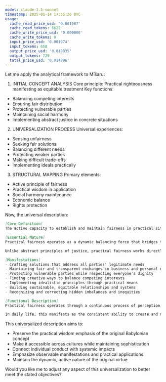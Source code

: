 ```yaml
---
model: claude-3.5-sonnet
timestamp: 2025-01-14 17:55:26 UTC
usage:
  cache_read_price_usd: '0.001987'
  cache_read_tokens: 6622
  cache_write_price_usd: '0.000000'
  cache_write_tokens: 0
  input_price_usd: '0.001974'
  input_tokens: 658
  output_price_usd: '0.010935'
  output_tokens: 729
  total_price_usd: '0.014896'
---
```


Let me apply the analytical framework to Mīšaru:

1. INITIAL CONCEPT ANALYSIS
Core principle: Practical righteousness manifesting as equitable treatment
Key functions:
- Balancing competing interests
- Ensuring fair distribution
- Protecting vulnerable parties
- Maintaining social harmony
- Implementing abstract justice in concrete situations

2. UNIVERSALIZATION PROCESS
Universal experiences:
- Sensing unfairness
- Seeking fair solutions
- Balancing different needs
- Protecting weaker parties
- Making difficult trade-offs
- Implementing ideals practically

3. STRUCTURAL MAPPING
Primary elements:
- Active principle of fairness
- Practical wisdom in application
- Social harmony maintenance
- Economic balance
- Rights protection

Now, the universal description:

```markdown
[Core Definition]
The active capacity to establish and maintain fairness in practical situations, combining clear recognition of what is right with the wisdom to implement it effectively. It manifests as the ability to create and sustain equitable relationships, fair exchanges, and balanced solutions that serve the genuine needs of all parties involved.

[Essential Nature]
Practical fairness operates as a dynamic balancing force that bridges the gap between abstract ideals of justice and concrete situations requiring resolution. It combines keen discernment of what is truly equitable with the practical wisdom to implement fair solutions in complex situations. This quality enables one to consider multiple perspectives, recognize genuine needs, and craft solutions that serve the authentic interests of all parties while maintaining social harmony.

Unlike abstract principles of justice, practical fairness works directly with real-world constraints and opportunities, finding ways to achieve the most equitable outcomes possible within given circumstances. It requires both moral clarity and practical wisdom, manifesting as the ability to create sustainable, balanced solutions that all parties can genuinely accept and maintain.

[Manifestations]
- Crafting solutions that address all parties' legitimate needs
- Maintaining fair and transparent exchanges in business and personal dealings
- Protecting vulnerable parties while respecting everyone's dignity
- Finding creative ways to balance competing interests
- Implementing idealistic principles through practical means
- Building sustainable, equitable relationships and systems
- Recognizing and correcting hidden imbalances and inequities

[Functional Description]
Practical fairness operates through a continuous process of perception, evaluation, and creative implementation. It begins with clear recognition of what genuine equity would look like in a given situation, then works systematically to realize that vision through available means. This quality combines moral sensitivity with practical problem-solving, always seeking ways to align real-world outcomes with deeper principles of justice.

In daily life, this manifests as the consistent ability to create and maintain fair arrangements that actually work. It shows up in business dealings that truly serve all parties, in conflict resolutions that address root causes, in resource distributions that acknowledge real needs, and in relationship patterns that support everyone's authentic development. The result is sustainable harmony based on genuine equity rather than mere compromise or forced agreement.
```

This universalized description aims to:
- Preserve the practical wisdom emphasis of the original Babylonian concept
- Make it accessible across cultures while maintaining sophistication
- Connect individual conduct with systemic impacts
- Emphasize observable manifestations and practical applications
- Maintain the dynamic, active nature of the original virtue

Would you like me to adjust any aspect of this universalization to better meet the stated objectives?
